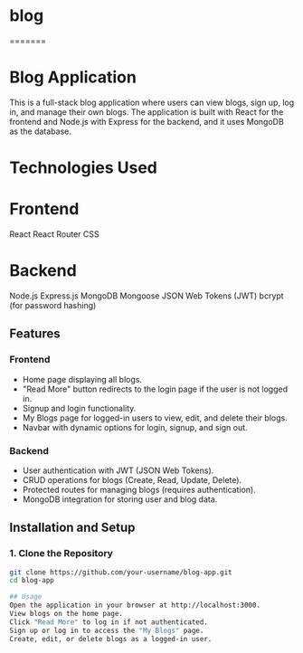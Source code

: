 
# blog
=======
# Blog Application

This is a full-stack blog application where users can view blogs, sign up, log in, and manage their own blogs.
The application is built with React for the frontend and Node.js with Express for the backend, and it uses MongoDB as the database.

# Technologies Used
# Frontend
React
React Router
CSS
# Backend
Node.js
Express.js
MongoDB
Mongoose
JSON Web Tokens (JWT)
bcrypt (for password hashing)

## Features

### **Frontend**
- Home page displaying all blogs.
- "Read More" button redirects to the login page if the user is not logged in.
- Signup and login functionality.
- My Blogs page for logged-in users to view, edit, and delete their blogs.
- Navbar with dynamic options for login, signup, and sign out.

### **Backend**
- User authentication with JWT (JSON Web Tokens).
- CRUD operations for blogs (Create, Read, Update, Delete).
- Protected routes for managing blogs (requires authentication).
- MongoDB integration for storing user and blog data.

## Installation and Setup

### **1. Clone the Repository**
```bash
git clone https://github.com/your-username/blog-app.git
cd blog-app

## Usage
Open the application in your browser at http://localhost:3000.
View blogs on the home page.
Click "Read More" to log in if not authenticated.
Sign up or log in to access the "My Blogs" page.
Create, edit, or delete blogs as a logged-in user.

